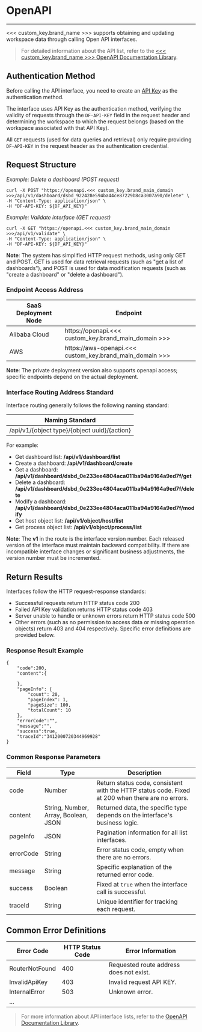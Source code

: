 # OpenAPI
---

<<< custom_key.brand_name >>> supports obtaining and updating workspace data through calling Open API interfaces.

> For detailed information about the API list, refer to the [<<< custom_key.brand_name >>> OpenAPI Documentation Library](../../open-api/index.md).


## Authentication Method

Before calling the API interface, you need to create an [API Key](../../management/api-key/index.md) as the authentication method.


The interface uses API Key as the authentication method, verifying the validity of requests through the `DF-API-KEY` field in the request header and determining the workspace to which the request belongs (based on the workspace associated with that API Key).

All `GET` requests (used for data queries and retrieval) only require providing `DF-API-KEY` in the request header as the authentication credential.


## Request Structure

*Example: Delete a dashboard (POST request)*

```
curl -X POST "https://openapi.<<< custom_key.brand_main_domain >>>/api/v1/dashboard/dsbd_922428e594ba44ce87229b8ca3007a90/delete" \
-H "Content-Type: application/json" \
-H "DF-API-KEY: ${DF_API_KEY}"
```

*Example: Validate interface (GET request)*

```
curl -X GET "https://openapi.<<< custom_key.brand_main_domain >>>/api/v1/validate" \
-H "Content-Type: application/json" \
-H "DF-API-KEY: ${DF_API_KEY}"
```

**Note**: The system has simplified HTTP request methods, using only GET and POST. GET is used for data retrieval requests (such as "get a list of dashboards"), and POST is used for data modification requests (such as "create a dashboard" or "delete a dashboard").

### Endpoint Access Address

| SaaS Deployment Node | Endpoint |
| --- | --- |
| Alibaba Cloud | https://openapi.<<< custom_key.brand_main_domain >>> |
| AWS | https://aws-openapi.<<< custom_key.brand_main_domain >>> |

**Note**: The private deployment version also supports openapi access; specific endpoints depend on the actual deployment.

### Interface Routing Address Standard

Interface routing generally follows the following naming standard:

| Naming Standard |
| --- |
| /api/v1/{object type}/{object uuid}/{action} |

For example:

- Get dashboard list: **/api/v1/dashboard/list**
- Create a dashboard: **/api/v1/dashboard/create**
- Get a dashboard: **/api/v1/dashboard/dsbd_0e233ee4804aca011ba94a9164a9ed7f/get**
- Delete a dashboard: **/api/v1/dashboard/dsbd_0e233ee4804aca011ba94a9164a9ed7f/delete**
- Modify a dashboard: **/api/v1/dashboard/dsbd_0e233ee4804aca011ba94a9164a9ed7f/modify**
- Get host object list: **/api/v1/object/host/list**
- Get process object list: **/api/v1/object/process/list**

**Note**: The **v1** in the route is the interface version number. Each released version of the interface must maintain backward compatibility. If there are incompatible interface changes or significant business adjustments, the version number must be incremented.

## Return Results

Interfaces follow the HTTP request-response standards:

- Successful requests return HTTP status code 200
- Failed API Key validation returns HTTP status code 403
- Server unable to handle or unknown errors return HTTP status code 500
- Other errors (such as no permission to access data or missing operation objects) return 403 and 404 respectively. Specific error definitions are provided below.

### Response Result Example

```
{
    "code":200,
    "content":{

    },
    "pageInfo": {
        "count": 20,
        "pageIndex": 1,
        "pageSize": 100,
        "totalCount": 10
    },
    "errorCode":"",
    "message":"",
    "success":true,
    "traceId":"3412000720344969928"
}
```

### Common Response Parameters

| Field | Type | Description |
| --- | --- | --- |
| code | Number | Return status code, consistent with the HTTP status code. Fixed at 200 when there are no errors. |
| content | String, Number, Array, Boolean, JSON | Returned data, the specific type depends on the interface's business logic. |
| pageInfo | JSON | Pagination information for all list interfaces. |
| errorCode | String | Error status code, empty when there are no errors. |
| message | String | Specific explanation of the returned error code. |
| success | Boolean | Fixed at `true` when the interface call is successful. |
| traceId | String | Unique identifier for tracking each request. |


## Common Error Definitions

| Error Code | HTTP Status Code | Error Information |
| --- | --- | --- |
| RouterNotFound | 400 | Requested route address does not exist. |
| InvalidApiKey | 403 | Invalid request API KEY. |
| InternalError | 503 | Unknown error. |
| ... |  |  |

> For more information about API interface lists, refer to the [OpenAPI Documentation Library](../../open-api/index.md).